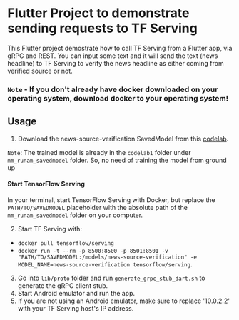 # Flutter Project to demonstrate sending requests to TF Serving

This Flutter project demostrate how to call TF Serving from a Flutter app, via
gRPC and REST. You can input some text and it will send the text (news headline) to TF Serving
to verify the news headline as either coming from verified source or not.

### `Note` -  If you don't already have docker downloaded on your operating system, download docker to your operating system!


## Usage

1. Download the news-source-verification SavedModel from this [codelab](https://colab.research.google.com/drive/1B7Chznw07H83dp6f8fOZCIvkMJ7K-KwY?usp=sharing).

`Note`: The trained model is already in the `codelab1` folder under `mm_runam_savedmodel` folder. So, no need of training the model from ground up

#### Start TensorFlow Serving
In your terminal, start TensorFlow Serving with Docker, but replace the `PATH/TO/SAVEDMODEL` placeholder with the absolute path of the `mm_runam_savedmodel` folder on your computer.

2. Start TF Serving with: 
- `docker pull tensorflow/serving`
- `docker run -t --rm -p 8500:8500 -p 8501:8501 -v
   "PATH/TO/SAVEDMODEL:/models/news-source-verification" -e MODEL_NAME=news-source-verification
   tensorflow/serving`.  

3. Go into `lib/proto` folder and run `generate_grpc_stub_dart.sh` to generate the gRPC
   client stub.
4. Start Android emulator and run the app.
5. If you are not using an Android emulator, make sure to replace '10.0.2.2'
   with your TF Serving host's IP address.

